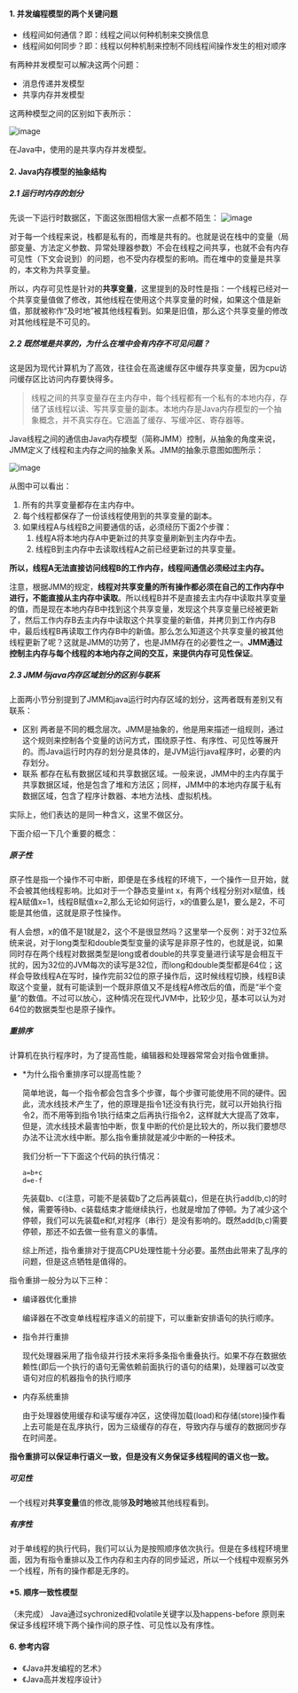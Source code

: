 
#### 1. 并发编程模型的两个关键问题
 * 线程间如何通信？即：线程之间以何种机制来交换信息
 * 线程间如何同步？即：线程以何种机制来控制不同线程间操作发生的相对顺序
  
有两种并发模型可以解决这两个问题：

* 消息传递并发模型
* 共享内存并发模型  

这两种模型之间的区别如下表所示：

![image](https://raw.githubusercontent.com/chenxiao19920206/RedSpiderArticlePhotos/master/java-base/multi-thread/2.1%E4%B8%A4%E7%A7%8D%E6%A8%A1%E5%9E%8B.png)

在Java中，使用的是共享内存并发模型。
#### 2. Java内存模型的抽象结构
##### 2.1 运行时内存的划分
先谈一下运行时数据区，下面这张图相信大家一点都不陌生：
![image](https://raw.githubusercontent.com/chenxiao19920206/RedSpiderArticlePhotos/master/java-base/multi-thread/%E8%BF%90%E8%A1%8C%E6%97%B6%E6%95%B0%E6%8D%AE%E5%8C%BA.png)

对于每一个线程来说，栈都是私有的，而堆是共有的。也就是说在栈中的变量（局部变量、方法定义参数、异常处理器参数）不会在线程之间共享，也就不会有内存可见性（下文会说到）的问题，也不受内存模型的影响。而在堆中的变量是共享的，本文称为共享变量。


所以，内存可见性是针对的**共享变量**，这里提到的及时性是指：一个线程已经对一个共享变量值做了修改，其他线程在使用这个共享变量的时候，如果这个值是新值，那就被称作“及时地”被其他线程看到。如果是旧值，那么这个共享变量的修改对其他线程是不可见的。

##### 2.2 既然堆是共享的，为什么在堆中会有内存不可见问题？
这是因为现代计算机为了高效，往往会在高速缓存区中缓存共享变量，因为cpu访问缓存区比访问内存要快得多。
>线程之间的共享变量存在主内存中，每个线程都有一个私有的本地内存，存储了该线程以读、写共享变量的副本。本地内存是Java内存模型的一个抽象概念，并不真实存在。它涵盖了缓存、写缓冲区、寄存器等。

Java线程之间的通信由Java内存模型（简称JMM）控制，从抽象的角度来说，JMM定义了线程和主内存之间的抽象关系。JMM的抽象示意图如图所示：

![image](https://raw.githubusercontent.com/chenxiao19920206/RedSpiderArticlePhotos/master/java-base/multi-thread/JMM%E6%8A%BD%E8%B1%A1%E7%A4%BA%E6%84%8F%E5%9B%BE.png)

从图中可以看出：
1. 所有的共享变量都存在主内存中。
2. 每个线程都保存了一份该线程使用到的共享变量的副本。
3. 如果线程A与线程B之间要通信的话，必须经历下面2个步骤：
    1. 线程A将本地内存A中更新过的共享变量刷新到主内存中去。
    2. 线程B到主内存中去读取线程A之前已经更新过的共享变量。

**所以，线程A无法直接访问线程B的工作内存，线程间通信必须经过主内存。**

注意，根据JMM的规定，**线程对共享变量的所有操作都必须在自己的工作内存中进行，不能直接从主内存中读取**。所以线程B并不是直接去主内存中读取共享变量的值，而是现在本地内存B中找到这个共享变量，发现这个共享变量已经被更新了，然后工作内存B去主内存中读取这个共享变量的新值，并拷贝到工作内存B中，最后线程B再读取工作内存B中的新值。那么怎么知道这个共享变量的被其他线程更新了呢？这就是JMM的功劳了，也是JMM存在的必要性之一。**JMM通过控制主内存与每个线程的本地内存之间的交互，来提供内存可见性保证**。

##### 2.3 JMM与java内存区域划分的区别与联系
上面两小节分别提到了JMM和java运行时内存区域的划分，这两者既有差别又有联系：
* 区别
两者是不同的概念层次。JMM是抽象的，他是用来描述一组规则，通过这个规则来控制各个变量的访问方式，围绕原子性、有序性、可见性等展开的。而Java运行时内存的划分是具体的，是JVM运行java程序时，必要的内存划分。
* 联系
都存在私有数据区域和共享数据区域。一般来说，JMM中的主内存属于共享数据区域，他是包含了堆和方法区；同样，JMM中的本地内存属于私有数据区域，包含了程序计数器、本地方法栈、虚拟机栈。

实际上，他们表达的是同一种含义，这里不做区分。

下面介绍一下几个重要的概念：
##### 原子性
原子性是指一个操作不可中断，即便是在多线程的环境下，一个操作一旦开始，就不会被其他线程影响。比如对于一个静态变量int x，有两个线程分别对x赋值，线程A赋值x=1，线程B赋值x=2,那么无论如何运行，x的值要么是1，要么是2，不可能是其他值，这就是原子性操作。

有人会想，x的值不是1就是2，这个不是很显然吗？这里举一个反例：对于32位系统来说，对于long类型和double类型变量的读写是非原子性的，也就是说，如果同时存在两个线程对数据类型是long或者double的共享变量进行读写是会相互干扰的，因为32位的JVM每次的读写是32位，而long和double类型都是64位；这样会导致线程A在写时，操作完前32位的原子操作后，这时候线程切换，线程B读取这个变量，就有可能读到一个既非原值又不是线程A修改后的值，而是“半个变量”的数值。不过可以放心，这种情况在现代JVM中，比较少见，基本可以认为对64位的数据类型也是原子操作。

##### 重排序
计算机在执行程序时，为了提高性能，编辑器和处理器常常会对指令做重排。

* *为什么指令重排序可以提高性能？

    简单地说，每一个指令都会包含多个步骤，每个步骤可能使用不同的硬件。因此，流水线技术产生了，他的原理是指令1还没有执行完，就可以开始执行指令2，而不用等到指令1执行结束之后再执行指令2，这样就大大提高了效率，但是，流水线技术最害怕中断，恢复中断的代价是比较大的，所以我们要想尽办法不让流水线中断。那么指令重排就是减少中断的一种技术。
    
    我们分析一下下面这个代码的执行情况：
    ```
    a=b+c
    d=e-f
    ```
    先装载b、c(注意，可能不是装载b了之后再装载c)，但是在执行add(b,c)的时候，需要等待b、c装载结束才能继续执行，也就是增加了停顿。为了减少这个停顿，我们可以先装载e和f,对程序（串行）是没有影响的。既然add(b,c)需要停顿，那还不如去做一些有意义的事情。
    
    综上所述，指令重排对于提高CPU处理性能十分必要。虽然由此带来了乱序的问题，但是这点牺牲是值得的。

指令重排一般分为以下三种：

* 编译器优化重排

    编译器在不改变单线程程序语义的前提下，可以重新安排语句的执行顺序。
* 指令并行重排

    现代处理器采用了指令级并行技术来将多条指令重叠执行。如果不存在数据依赖性(即后一个执行的语句无需依赖前面执行的语句的结果)，处理器可以改变语句对应的机器指令的执行顺序
* 内存系统重排

    由于处理器使用缓存和读写缓存冲区，这使得加载(load)和存储(store)操作看上去可能是在乱序执行，因为三级缓存的存在，导致内存与缓存的数据同步存在时间差。

**指令重排可以保证串行语义一致，但是没有义务保证多线程间的语义也一致。**
##### 可见性
一个线程对**共享变量**值的修改,能够**及时地**被其他线程看到。

##### 有序性
对于单线程的执行代码，我们可以认为是按照顺序依次执行。但是在多线程环境里面，因为有指令重排以及工作内存和主内存的同步延迟，所以一个线程中观察另外一个线程，所有的操作都是无序的。

#### *5. 顺序一致性模型
（未完成）
Java通过sychronized和volatile关键字以及happens-before 原则来保证多线程环境下两个操作间的原子性、可见性以及有序性。
#### 6. 参考内容
* 《Java并发编程的艺术》
* 《Java高并发程序设计》


